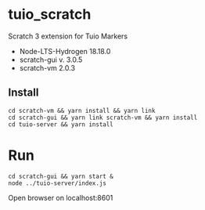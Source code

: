 # tuio_scratch
Scratch 3 extension for Tuio Markers

- Node-LTS-Hydrogen 18.18.0
- scratch-gui v. 3.0.5
- scratch-vm 2.0.3

## Install
```
cd scratch-vm && yarn install && yarn link
cd scratch-gui && yarn link scratch-vm && yarn install
cd tuio-server && yarn install
```

# Run
```
cd scratch-gui && yarn start &
node ../tuio-server/index.js
```
Open browser on localhost:8601
